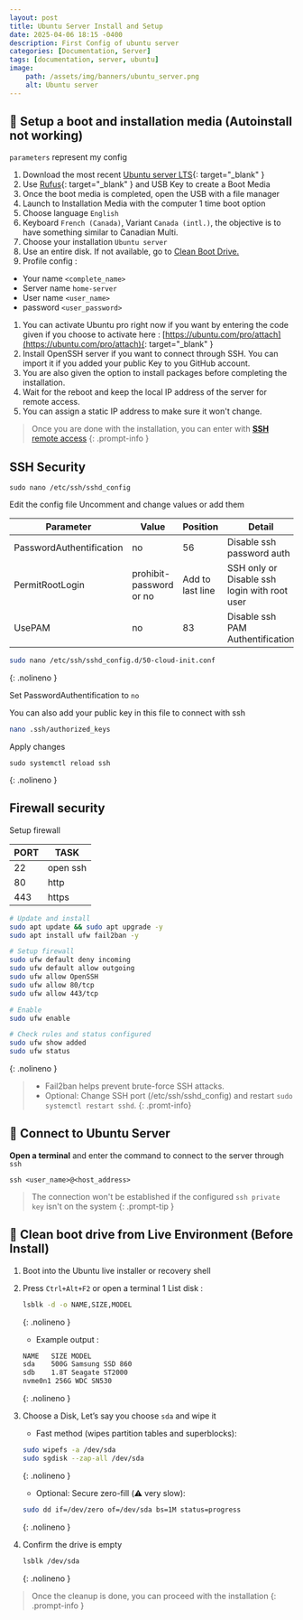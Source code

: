 ```yaml
---
layout: post
title: Ubuntu Server Install and Setup
date: 2025-04-06 18:15 -0400
description: First Config of ubuntu server
categories: [Documentation, Server]
tags: [documentation, server, ubuntu]
image: 
    path: /assets/img/banners/ubuntu_server.png
    alt: Ubuntu server
---
```


## 🔧 Setup a boot and installation media (Autoinstall not working)

`parameters` represent my config

1. Download the most recent [Ubuntu server LTS](https://ubuntu.com/download/server){: target="_blank" }
1. Use [Rufus](https://rufus.ie/en/){: target="_blank" } and USB Key to create a Boot Media
1. Once the boot media is completed, open the USB with a file manager
1. Launch to Installation Media with the computer 1 time boot option
1. Choose language `English`
1. Keyboard `French (Canada)`, Variant `Canada (intl.)`, the objective is to have something similar to Canadian Multi.
1. Choose your installation `Ubuntu server`
1. Use an entire disk. If not available, go to [Clean Boot Drive.](#-clean-boot-drive-from-live-environment-before-install)
1. Profile config :

  - Your name `<complete_name>`
  - Server name `home-server`
  - User name `<user_name>`
  - password `<user_password>`

1. You can activate Ubuntu pro right now if you want by entering the code given if you choose to activate here : [https://ubuntu.com/pro/attach](https://ubuntu.com/pro/attach){: target="_blank" }
1. Install OpenSSH server if you want to connect through SSH. You can import it if you added your public Key to you GitHub account.
1. You are also given the option to install packages before completing the installation.
1. Wait for the reboot and keep the local IP address of the server for remote access.
1. You can assign a static IP address to make sure it won't change.

> Once you are done with the installation, you can enter with [**SSH** remote access](#-connect-to-ubuntu-server)
{: .prompt-info }

## SSH Security

```
sudo nano /etc/ssh/sshd_config
```

Edit the config file Uncomment and change values or add them

Parameter|Value|Position|Detail
-|-|-|-
PasswordAuthentification|no|56|Disable ssh password auth
PermitRootLogin|prohibit-password or no|Add to last line|SSH only or Disable ssh login with root user
UsePAM|no|83|Disable ssh PAM Authentification

```bash
sudo nano /etc/ssh/sshd_config.d/50-cloud-init.conf
```
{: .nolineno }

Set PasswordAuthentification to `no`

You can also add your public key in this file to connect with ssh

```bash
nano .ssh/authorized_keys
```

Apply changes 

```
sudo systemctl reload ssh
```
{: .nolineno }

## Firewall security 

Setup firewall 

PORT|TASK
-|-
22 | open ssh
80 | http
443| https

```bash
# Update and install
sudo apt update && sudo apt upgrade -y
sudo apt install ufw fail2ban -y

# Setup firewall
sudo ufw default deny incoming
sudo ufw default allow outgoing
sudo ufw allow OpenSSH
sudo ufw allow 80/tcp
sudo ufw allow 443/tcp

# Enable
sudo ufw enable

# Check rules and status configured
sudo ufw show added
sudo ufw status
```
{: .nolineno }

> - Fail2ban helps prevent brute-force SSH attacks.
> - Optional: Change SSH port (/etc/ssh/sshd_config) and restart `sudo systemctl restart sshd`.
{: .promt-info}

## 🔗 Connect to Ubuntu Server

**Open a terminal** and enter the command to connect to the server through `ssh`

```shell
ssh <user_name>@<host_address>
```

> The connection won't be established if the configured `ssh private key` isn't on the system
{: .prompt-tip }

## 🧼 Clean boot drive from Live Environment (Before Install)

1. Boot into the Ubuntu live installer or recovery shell
1. Press `Ctrl+Alt+F2` or open a terminal
1 List disk :

    ```bash
    lsblk -d -o NAME,SIZE,MODEL
    ```
    {: .nolineno }

    - Example output :

    ```bash
    NAME   SIZE MODEL
    sda    500G Samsung SSD 860
    sdb    1.8T Seagate ST2000
    nvme0n1 256G WDC SN530
    ```
    {: .nolineno }

1. Choose a Disk, Let’s say you choose `sda` and wipe it
    - Fast method (wipes partition tables and superblocks):

    ```bash
    sudo wipefs -a /dev/sda
    sudo sgdisk --zap-all /dev/sda
    ```
    {: .nolineno }

    - Optional: Secure zero-fill (⚠️ very slow):

    ```bash
    sudo dd if=/dev/zero of=/dev/sda bs=1M status=progress
    ```
    {: .nolineno }

1. Confirm the drive is empty

    ```bash
    lsblk /dev/sda
    ```
    {: .nolineno }

> Once the cleanup is done, you can proceed with the installation
{: .prompt-info }
